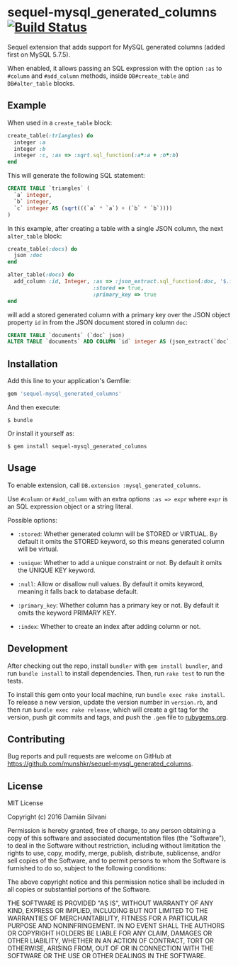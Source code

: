 # sequel-mysql_generated_columns [![Build Status](https://travis-ci.org/munshkr/sequel-mysql_generated_columns.svg?branch=master)](https://travis-ci.org/munshkr/sequel-mysql_generated_columns)

Sequel extension that adds support for MySQL generated columns (added first on
MySQL 5.7.5).

When enabled, it allows passing an SQL expression with the option `:as` to
`#column` and `#add_column` methods, inside `DB#create_table` and
`DB#alter_table` blocks.

## Example

When used in a `create_table` block:

```ruby
create_table(:triangles) do
  integer :a
  integer :b
  integer :c, :as => :sqrt.sql_function(:a*:a + :b*:b)
end
```
This will generate the following SQL statement:

```sql
CREATE TABLE `triangles` (
  `a` integer,
  `b` integer,
  `c` integer AS (sqrt(((`a` * `a`) + (`b` * `b`))))
)
```

In this example, after creating a table with a single JSON column, the next
`alter_table` block:

```ruby
create_table(:docs) do
  json :doc
end

alter_table(:docs) do
  add_column :id, Integer, :as => :json_extract.sql_function(:doc, '$.id'),
                           :stored => true,
                           :primary_key => true
end
```

will add a stored generated column with a primary key over the JSON object
property `id` in from the JSON document stored in column `doc`:

```sql
CREATE TABLE `documents` (`doc` json)
ALTER TABLE `documents` ADD COLUMN `id` integer AS (json_extract(`doc`, '$.id')) STORED PRIMARY KEY
```


## Installation

Add this line to your application's Gemfile:

```ruby
gem 'sequel-mysql_generated_columns'
```

And then execute:

    $ bundle

Or install it yourself as:

    $ gem install sequel-mysql_generated_columns


## Usage

To enable extension, call `DB.extension :mysql_generated_columns`.

Use `#column` or `#add_column` with an extra options `:as => expr` where `expr`
is an SQL expression object or a string literal.

Possible options:

* `:stored`: Whether generated column will be STORED or VIRTUAL. By default it
  omits the STORED keyword, so this means generated column will be virtual.

* `:unique`: Whether to add a unique constraint or not. By default it omits the
  UNIQUE KEY keyword.

* `:null`: Allow or disallow null values. By default it omits keyword, meaning
  it falls back to database default.

* `:primary_key`: Whether column has a primary key or not. By default it omits
  the keyword PRIMARY KEY.

* `:index`: Whether to create an index after adding column or not.


## Development

After checking out the repo, install `bundler` with `gem install bundler`, and
run `bundle install` to install dependencies. Then, run `rake test` to run the
tests.

To install this gem onto your local machine, run `bundle exec rake install`. To
release a new version, update the version number in `version.rb`, and then run
`bundle exec rake release`, which will create a git tag for the version, push
git commits and tags, and push the `.gem` file to
[rubygems.org](https://rubygems.org).


## Contributing

Bug reports and pull requests are welcome on GitHub at
https://github.com/munshkr/sequel-mysql_generated_columns.


## License

MIT License

Copyright (c) 2016 Damián Silvani

Permission is hereby granted, free of charge, to any person obtaining a copy
of this software and associated documentation files (the "Software"), to deal
in the Software without restriction, including without limitation the rights
to use, copy, modify, merge, publish, distribute, sublicense, and/or sell
copies of the Software, and to permit persons to whom the Software is
furnished to do so, subject to the following conditions:

The above copyright notice and this permission notice shall be included in all
copies or substantial portions of the Software.

THE SOFTWARE IS PROVIDED "AS IS", WITHOUT WARRANTY OF ANY KIND, EXPRESS OR
IMPLIED, INCLUDING BUT NOT LIMITED TO THE WARRANTIES OF MERCHANTABILITY,
FITNESS FOR A PARTICULAR PURPOSE AND NONINFRINGEMENT. IN NO EVENT SHALL THE
AUTHORS OR COPYRIGHT HOLDERS BE LIABLE FOR ANY CLAIM, DAMAGES OR OTHER
LIABILITY, WHETHER IN AN ACTION OF CONTRACT, TORT OR OTHERWISE, ARISING FROM,
OUT OF OR IN CONNECTION WITH THE SOFTWARE OR THE USE OR OTHER DEALINGS IN THE
SOFTWARE.
